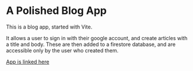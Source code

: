 # A Polished Blog App

This is a blog app, started with Vite.

It allows a user to sign in with their google account, and create articles with a title and body. These are then added to a firestore database, and are accessible only by the user who created them.

[App is linked here](https://simple-blog-c59a0.web.app)
